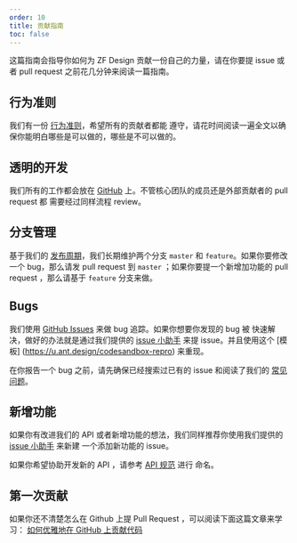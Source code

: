```yaml
---
order: 10
title: 贡献指南
toc: false
---
```


这篇指南会指导你如何为 ZF Design 贡献一份自己的力量，请在你要提 issue 或者 pull request 之前花几分钟来阅读一篇指南。

## 行为准则

我们有一份 [行为准则](https://github.com/Fea-Sin/zfd)，希望所有的贡献者都能
遵守，请花时间阅读一遍全文以确保你能明白哪些是可以做的，哪些是不可以做的。

## 透明的开发

我们所有的工作都会放在 [GitHub](https://github.com/Fea-Sin/zfd) 上。不管核心团队的成员还是外部贡献者的 pull request 都
需要经过同样流程 review。

## 分支管理

基于我们的 [发布周期](/changelog)，我们长期维护两个分支 `master` 和 `feature`。如果你要修改一个 bug，那么请发 pull request 到 `master` ；如果你要提一个新增加功能的 pull request ，那么请基于 `feature` 分支来做。

## Bugs

我们使用 [GitHub Issues](https://github.com/ant-design/ant-design/issues) 来做 bug 追踪。如果你想要你发现的 bug 被
快速解决，做好的办法就是通过我们提供的 [issue 小助手](http://new-issue.ant.design) 来提 issue。并且使用这个 [模板]
(https://u.ant.design/codesandbox-repro) 来重现。

在你报告一个 bug 之前，请先确保已经搜索过已有的 issue 和阅读了我们的 [常见问题](/docs/react/faq)。

## 新增功能

如果你有改进我们的 API 或者新增功能的想法，我们同样推荐你使用我们提供的 [issue 小助手](http://new-issue.ant.design) 来新建
一个添加新功能的 issue。

如果你希望协助开发新的 API ，请参考 [API 规范](https://github.com/Fea-Sin/zfd/wiki) 进行
命名。

## 第一次贡献

如果你还不清楚怎么在 Github 上提 Pull Request ，可以阅读下面这篇文章来学习：
[如何优雅地在 GitHub 上贡献代码](https://segmentfault.com/a/1190000000736629)
